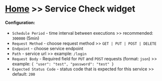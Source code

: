 # [Home](/cogboard/) >> Service Check widget

#### Configuration:
* `Schedule Period` - time interval between executions >> recommended: `300000` (5min)
* `Request Method` - choose request method >> `GET | PUT | POST | DELETE`
* `Endpoint` - choose service endpoint
* `Path` - service url >> example: `/login`
* `Request Body` - Required field for `PUT` and `POST` requests (format: `json`) >> example: `{ "user": "test", "password": "test" }`
* `Expected Status Code` - status code that is expected for this service >> default: `200`